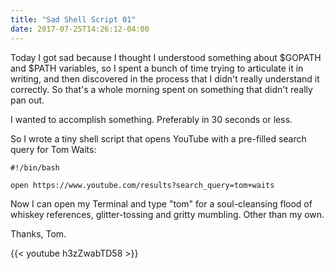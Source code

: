 ```yaml
---
title: "Sad Shell Script 01"
date: 2017-07-25T14:26:12-04:00
---
```


Today I got sad because I thought I understood something about $GOPATH and $PATH variables, so I spent a bunch of time trying to articulate it in writing, and then discovered in the process that I didn't really understand it correctly. So that's a whole morning spent on something that didn't really pan out.

I wanted to accomplish something. Preferably in 30 seconds or less.

So I wrote a tiny shell script that opens YouTube with a pre-filled search query for Tom Waits:

<pre><code>#!/bin/bash

open https://www.youtube.com/results?search_query=tom+waits</code></pre>

Now I can open my Terminal and type "tom" for a soul-cleansing flood of whiskey references, glitter-tossing and gritty mumbling. Other than my own.

Thanks, Tom. 

{{< youtube h3zZwabTD58 >}}  
